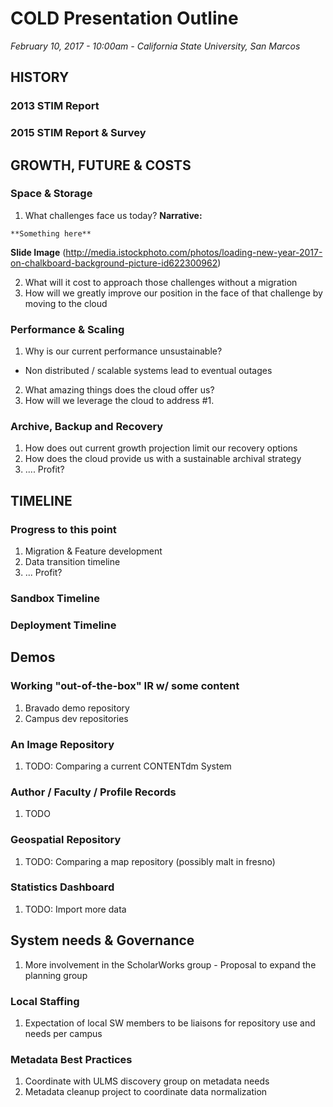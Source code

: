 # COLD Presentation Outline
*February 10, 2017 - 10:00am - California State University, San Marcos*

## HISTORY
### 2013 STIM Report
### 2015 STIM Report & Survey
## GROWTH, FUTURE & COSTS
### Space & Storage
1. What challenges face us today?
**Narrative:**
```
**Something here**
```
**Slide Image**
(http://media.istockphoto.com/photos/loading-new-year-2017-on-chalkboard-background-picture-id622300962)

2. What will it cost to approach those challenges without a migration
3. How will we greatly improve our position in the face of that challenge by moving to the cloud

### Performance & Scaling
1. Why is our current performance unsustainable?
* Non distributed / scalable systems lead to eventual outages
2. What amazing things does the cloud offer us?
3. How will we leverage the cloud to address #1.

### Archive, Backup and Recovery
1. How does out current growth projection limit our recovery options
2. How does the cloud provide us with a sustainable archival strategy
3. .... Profit?

## TIMELINE

### Progress to this point
1. Migration & Feature development
2. Data transition timeline
3. ... Profit?

### Sandbox Timeline

### Deployment Timeline

## Demos

### Working "out-of-the-box" IR w/ some content
1. Bravado demo repository
2. Campus dev repositories

### An Image Repository
1. TODO: Comparing a current CONTENTdm System

### Author / Faculty / Profile Records
1. TODO

### Geospatial Repository
1. TODO: Comparing a map repository (possibly malt in fresno)

### Statistics Dashboard
1. TODO: Import more data

## System needs & Governance
1. More involvement in the ScholarWorks group - Proposal to expand the planning group

### Local Staffing
1. Expectation of local SW members to be liaisons for repository use and needs per campus

### Metadata Best Practices
1. Coordinate with ULMS discovery group on metadata needs
2. Metadata cleanup project to coordinate data normalization